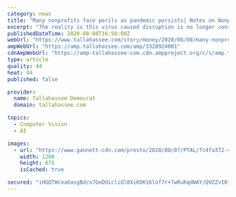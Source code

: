 ```yaml
---
category: news
title: "Many nonprofits face perils as pandemic persists| Notes on Nonprofits"
excerpt: "The reality is this virus caused disruption is no longer considered a short-term challenge. I am very concerned that there are nonprofits not taking action right now."
publishedDateTime: 2020-08-08T16:56:00Z
webUrl: "https://www.tallahassee.com/story/money/2020/08/08/many-nonprofits-faces-perils-pandemic-persists/3320924001/"
ampWebUrl: "https://amp.tallahassee.com/amp/3320924001"
cdnAmpWebUrl: "https://amp-tallahassee-com.cdn.ampproject.org/c/s/amp.tallahassee.com/amp/3320924001"
type: article
quality: 44
heat: 44
published: false

provider:
  name: Tallahassee Democrat
  domain: tallahassee.com

topics:
  - Computer Vision
  - AI

images:
  - url: "https://www.gannett-cdn.com/presto/2020/08/07/PTAL/fc4fa372-4c74-4690-971a-076c6b26dd24-Hardy_Smith_Headshot.jpeg?auto=webp&crop=2999,1687,x0,y150&format=pjpg&width=1200"
    width: 1200
    height: 675
    isCached: true

secured: "iHGQTWcoa6asgBd/x7GnDUicliQl8XiKDK16lof7r+7wRuKqdWAY/Q9ZZvI0fQedMdrF3NOegfOiRVIlmKqJOkMOGLX1Yx85/uK+lGPkQ7e15TKMMTl0P93xxZ16rA8rP3Asry2ymx82jnBRfCRSorKdFxsQ9+omMknGvoodwXvqondPNjEoduIxyeY41mGVywQzEnAhxzVSC1sK9U/tYWAg0E6JCuFvNwIO3BMGL+kqJ2fEB0AEfX1vzUANtmNgbDn8xbsQEI55nda/HXnZl+D+8SF1PSpYsPUhRUVQyxWCqjBhy66eT4GMkSjSB80sMaRBfOVw202xdk4IlTeGVA==;eVCwezDmKbOTWDYUcJtVhQ=="
---
```



